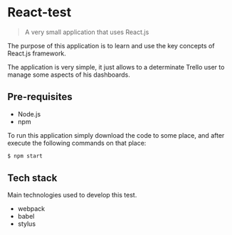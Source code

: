 # React-test 

> A very small application that uses React.js

The purpose of this application is to learn and use the key concepts of React.js framework.

The application is very simple, it just allows to a determinate Trello user to manage some aspects of his dashboards.

## Pre-requisites

- Node.js
- npm

To run this application simply download the code to some place, and after execute the following commands on that place:

```sh
$ npm start

```
## Tech stack
Main technologies used to develop this test.

- webpack
- babel
- stylus



